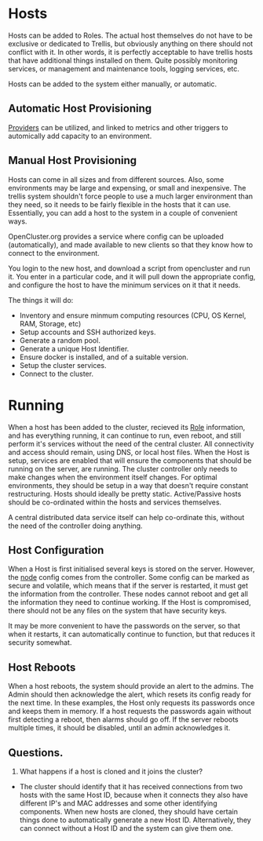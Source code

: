 # Hosts

Hosts can be added to Roles.  The actual host themselves do not have to be exclusive or dedicated to Trellis, but obviously anything on there should not conflict with it.  In other words, it is perfectly acceptable to have trellis hosts that have additional things installed on them.  Quite possibly monitoring services, or management and maintenance tools, logging services, etc.

Hosts can be added to the system either manually, or automatic.  

## Automatic Host Provisioning
[Providers](Providers.md) can be utilized, and linked to metrics and other triggers to automically add capacity to an environment.


## Manual Host Provisioning
Hosts can come in all sizes and from different sources.  Also, some environments may be large and expensing, or small and inexpensive.  The trellis system shouldn't force people to use a much larger environment than they need, so it needs to be fairly flexible in the hosts that it can use.   Essentially, you can add a host to the system in a couple of convenient ways.

OpenCluster.org provides a service where config can be uploaded (automatically), and made available to new clients so that they know how to connect to the environment.

You login to the new host, and download a script from opencluster and run it.  You enter in a particular code, and it will pull down the appropriate config, and configure the host to have the minimum services on it that it needs.

The things it will do:
* Inventory and ensure minmum computing resources (CPU, OS Kernel, RAM, Storage, etc)
* Setup accounts and SSH authorized keys.
* Generate a random pool.
* Generate a unique Host Identifier.
* Ensure docker is installed, and of a suitable version.
* Setup the cluster services.
* Connect to the cluster.

# Running

When a host has been added to the cluster, recieved its [Role](Roles.md) information, and has everything running, it can continue to run, even reboot, and still perform it's services without the need of the central cluster.  All connectivity and access should remain, using DNS, or local host files. When the Host is setup, services are enabled that will ensure the components that should be running on the server, are running.  The cluster controller only needs to make changes when the environment itself changes.  For optimal environments, they should be setup in a way that doesn't require constant restructuring.  Hosts should ideally be pretty static.  Active/Passive hosts should be co-ordinated within the hosts and services themselves.

A central distributed data service itself can help co-ordinate this, without the need of the controller doing anything.


## Host Configuration

When a Host is first initialised several keys is stored on the server.  However, the [node](../Nodes/Nodes.md) config comes from the controller.   Some config can be marked as secure and volatile, which means that if the server is restarted, it must get the information from the controller.  These nodes cannot reboot and get all the information they need to continue working.  If the Host is compromised, there should not be any files on the system that have security keys.  

It may be more convenient to have the passwords on the server, so that when it restarts, it can automatically continue to function, but that reduces it security somewhat.  


## Host Reboots

When a host reboots, the system should provide an alert to the admins.  The Admin should then acknowledge the alert, which resets its config ready for the next time.  In these examples, the Host only requests its passwords once and keeps them in memory.  If a host requests the passwords again without first detecting a reboot, then alarms should go off.  If the server reboots multiple times, it should be disabled, until an admin acknowledges it.


## Questions.

1. What happens if a host is cloned and it joins the cluster?
* The cluster should identify that it has received connections from two hosts with the same Host ID, because when it connects they also have different IP's and MAC addresses and some other identifying components.  When new hosts are cloned, they should have certain things done to automatically generate a new Host ID.  Alternatively, they can connect without a Host ID and the system can give them one.